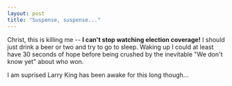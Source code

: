 ```yaml
---
layout: post
title: "Suspense, suspense..."
---
```




Christ, this is killing me -- <b>I can't stop watching election coverage!</b> I should just drink a beer or two and try to go to sleep. Waking up I could at least have 30 seconds of hope before being crushed by the inevitable "We don't know yet" about who won.

<p>I am suprised Larry King has been awake for this long though...


